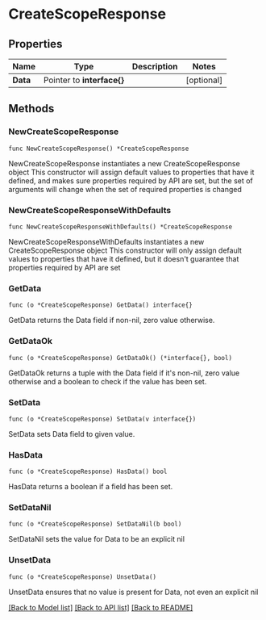 # CreateScopeResponse

## Properties

Name | Type | Description | Notes
------------ | ------------- | ------------- | -------------
**Data** | Pointer to **interface{}** |  | [optional] 

## Methods

### NewCreateScopeResponse

`func NewCreateScopeResponse() *CreateScopeResponse`

NewCreateScopeResponse instantiates a new CreateScopeResponse object
This constructor will assign default values to properties that have it defined,
and makes sure properties required by API are set, but the set of arguments
will change when the set of required properties is changed

### NewCreateScopeResponseWithDefaults

`func NewCreateScopeResponseWithDefaults() *CreateScopeResponse`

NewCreateScopeResponseWithDefaults instantiates a new CreateScopeResponse object
This constructor will only assign default values to properties that have it defined,
but it doesn't guarantee that properties required by API are set

### GetData

`func (o *CreateScopeResponse) GetData() interface{}`

GetData returns the Data field if non-nil, zero value otherwise.

### GetDataOk

`func (o *CreateScopeResponse) GetDataOk() (*interface{}, bool)`

GetDataOk returns a tuple with the Data field if it's non-nil, zero value otherwise
and a boolean to check if the value has been set.

### SetData

`func (o *CreateScopeResponse) SetData(v interface{})`

SetData sets Data field to given value.

### HasData

`func (o *CreateScopeResponse) HasData() bool`

HasData returns a boolean if a field has been set.

### SetDataNil

`func (o *CreateScopeResponse) SetDataNil(b bool)`

 SetDataNil sets the value for Data to be an explicit nil

### UnsetData
`func (o *CreateScopeResponse) UnsetData()`

UnsetData ensures that no value is present for Data, not even an explicit nil

[[Back to Model list]](../README.md#documentation-for-models) [[Back to API list]](../README.md#documentation-for-api-endpoints) [[Back to README]](../README.md)


